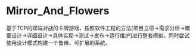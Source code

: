 # Mirror_And_Flowers
基于TCP的双端对战的卡牌游戏，按照软件工程的方法[项目立项->需求分析->概要设计->详细设计->具体实现->测试->发布->运行维护]进行整套模拟，同时尝试使用设计模式构建一个鲁棒、可扩展的系统。
